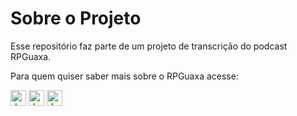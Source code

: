 # Sobre o Projeto

Esse repositório faz parte de um projeto de transcrição do podcast RPGuaxa.

Para quem quiser saber mais sobre o RPGuaxa acesse:

[<img src="https://camo.githubusercontent.com/7caee9762e6123ae26c3ce5a194e113dbb1ac403ed1e8529156981eb9ec096e1/68747470733a2f2f6564656e742e6769746875622e696f2f537570657254696e7949636f6e732f696d616765732f7376672f747769747465722e737667" alt="drawing" width="25"/>](https://twitter.com/RPGuaxa)
[<img src="https://camo.githubusercontent.com/d94fd60f67ea9647bb508da87ad32b1eacd2bfb6745fac2be9869f9483bd0dca/68747470733a2f2f6564656e742e6769746875622e696f2f537570657254696e7949636f6e732f696d616765732f7376672f696e7374616772616d2e737667" alt="drawing" width="25"/>](https://www.instagram.com/rpguaxa/)
[<img src="https://camo.githubusercontent.com/74f6405ecf5c1766c9339213ff7c66789a24c01da1f2bf7fe64c6fe19459cdbc/68747470733a2f2f6564656e742e6769746875622e696f2f537570657254696e7949636f6e732f696d616765732f7376672f73706f746966792e737667" alt="drawing" width="25"/>](https://open.spotify.com/show/1D8eOREmc51nhV0PTPZjj4)
